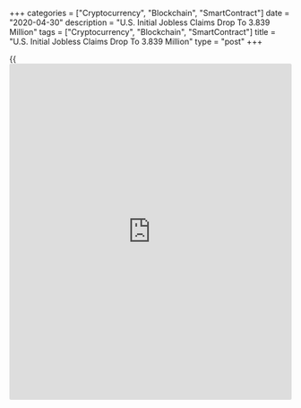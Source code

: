 +++
categories = ["Cryptocurrency", "Blockchain", "SmartContract"]
date = "2020-04-30"
description = "U.S. Initial Jobless Claims Drop To 3.839 Million"
tags = ["Cryptocurrency", "Blockchain", "SmartContract"]
title = "U.S. Initial Jobless Claims Drop To 3.839 Million"
type = "post"
+++

{{<iframe id="large-banner" src="https://www.bounty.group/#slide=28.0" width="100%" height="600" scrolling="no" style="border: 0px solid rgb(216, 221, 230); border-radius: 3px;">}}

A report released by the Labor Department on Thursday showed a notable
decrease in first-time claims for U.S. unemployment benefits in the week
ended April 25th, although claims remain at a significantly elevated
level.

The Labor Department said initial jobless claims tumbled to 3.839
million, a decrease of 603,000 from the previous week's revised level of
4.442 million.

Economists had expected jobless claims to drop to 3.500 million from the
4.427 million originally reported for the previous week.

The report said the less volatile four-week moving average also dropped
to 5,033,250, a decrease of 757,000 from the previous week's revised
average of 5,790,250.

For comments and feedback [contact](https://www.playgroundfx.com/contact/): editorial@rtt[news](https://www.letsplayfx.com/blog/forex-news-website/).com

[Economic News][1]

 **What parts of the world are seeing the best (and worst) economic
performances lately? Click[here][2] to check out our [Econ Scorecard][2]
and find out! See up-to-the-moment [ranking](https://www.playgroundfx.com/blog/crypto-exchange-ranking/)s for the best and worst
performers in [GDP][3], [unemployment rate][4], [inflation][5] and much
more.**

   1. www.rtt[news](https://www.letsplayfx.com/blog/forex-news-website/).com/Content/EconomicNews.aspx
   2. www.rtt[news](https://www.letsplayfx.com/blog/forex-news-website/).com/economic-scorecard/world-rank/PPI/highest-performance.aspx
   3. www.rtt[news](https://www.letsplayfx.com/blog/forex-news-website/).com/economic-scorecard/world-rank/GDP/highest-performance.aspx
   4. www.rtt[news](https://www.letsplayfx.com/blog/forex-news-website/).com/economic-scorecard/world-rank/unemployment-rate/lowest-performance.aspx
   5. www.rtt[news](https://www.letsplayfx.com/blog/forex-news-website/).com/economic-scorecard/world-rank/CPI/highest-performance.aspx